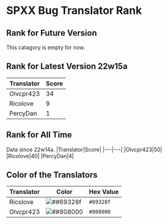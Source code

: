 # SPXX Bug Translator Rank
## Rank for Future Version
This catagory is empty for now.
## Rank for Latest Version 22w15a
|Translator|Score|
|---|---|
|Olvcpr423|34|
|Ricolove|9|
|PercyDan|1|
## Rank for All Time
Data since 22w14a.
|Translator|Score|
|---|---|
|Olvcpr423|50|
|Ricolove|40|
|PercyDan|4|
## Color of the Translators
|Translator|Color|Hex Value|
|---|---|---|
|Ricolove|![##69328f](https://via.placeholder.com/15/#69328f/000000?text=+)|`#69328f`|
|Olvcpr423|![##808000](https://via.placeholder.com/15/#808000/000000?text=+)|`#808000`|